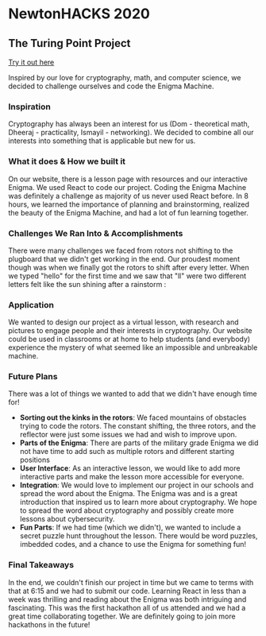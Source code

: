 # NewtonHACKS 2020

## The Turing Point Project
[Try it out here](https://dheerajhyper69.github.io/newtonhacks2020-enigma)

Inspired by our love for cryptography, math, and computer science, we decided to challenge ourselves and code the Enigma Machine.

### Inspiration
Cryptography has always been an interest for us (Dom - theoretical math, Dheeraj - practicality, Ismayil - networking). We decided to combine all our interests into something that is applicable but new for us. 

### What it does & How we built it
On our website, there is a lesson page with resources and our interactive Enigma. We used React to code our project. Coding the Enigma Machine was definitely a challenge as majority of us never used React before. In 8 hours, we learned the importance of planning and brainstorming, realized the beauty of the Enigma Machine, and had a lot of fun learning together.

### Challenges We Ran Into & Accomplishments
There were many challenges we faced from rotors not shifting to the plugboard that we didn't get working in the end. Our proudest moment though was when we finally got the rotors to shift after every letter. When we typed "hello" for the first time and we saw that "ll" were two different letters felt like the sun shining after a rainstorm : 

### Application
We wanted to design our project as a virtual lesson, with research and pictures to engage people and their interests in cryptography. Our website could be used in classrooms or at home to help students (and everybody) experience the mystery of what seemed like an impossible and unbreakable machine. 

### Future Plans 
There was a lot of things we wanted to add that we didn't have enough time for! 
  - **Sorting out the kinks in the rotors**: We faced mountains of obstacles trying to code the rotors. The constant shifting, the three rotors, and the reflector were just some issues we had and wish to improve upon. 
  - **Parts of the Enigma**: There are parts of the military grade Enigma we did not have time to add such as multiple rotors and different starting positions 
  - **User Interface**: As an interactive lesson, we would like to add more interactive parts and make the lesson more accessible for everyone. 
  - **Integration**: We would love to implement our project in our schools and spread the word about the Enigma. The Enigma was and is a great introduction that inspired us to learn more about cryptography. We hope to spread the word about cryptography and possibly create more lessons about cybersecurity. 
  - **Fun Parts**: If we had time (which we didn't), we wanted to include a secret puzzle hunt throughout the lesson. There would be word puzzles, imbedded codes, and a chance to use the Enigma for something fun!   

### Final Takeaways 
In the end, we couldn't finish our project in time but we came to terms with that at 6:15 and we had to submit our code. Learning React in less than a week was thrilling and reading about the Enigma was both intriguing and fascinating. This was the first hackathon all of us attended and we had a great time collaborating together. We are definitely going to join more hackathons in the future!